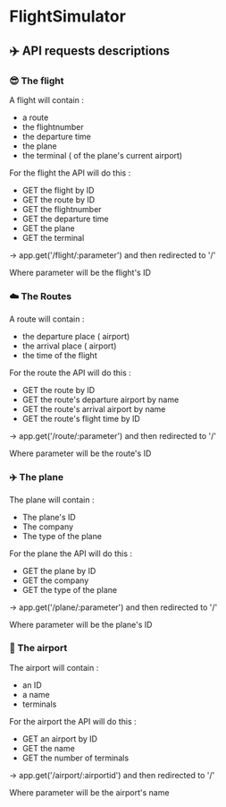 # FlightSimulator


## :airplane: API requests descriptions   

### :sunglasses: The flight

A flight will contain :

- a route
- the flightnumber
- the departure time
- the plane
- the terminal ( of the plane's current airport)  

For the flight the API will do this :

- GET the flight by ID
- GET the route by ID 
- GET the flightnumber 
- GET the departure time 
- GET the plane
- GET the terminal

-> app.get('/flight/:parameter') and then redirected to '/'

Where parameter will be the flight's ID

### :cloud: The Routes    

A route will contain :  


- the departure place ( airport)
- the arrival place ( airport)
- the time of the flight 

For the route the API will do this :

- GET the route by ID
- GET the route's departure airport by name
- GET the route's arrival airport by name
- GET the route's flight time by ID

-> app.get('/route/:parameter') and then redirected to '/'

Where parameter will be the route's ID

### :airplane: The plane

The plane will contain :

- The plane's ID
- The company
- The type of the plane

For the plane the API will do this :

- GET the plane by ID
- GET the company
- GET the type of the plane

-> app.get('/plane/:parameter') and then redirected to '/'

Where parameter will be the plane's ID


### :tokyo_tower: The airport

The airport will contain :

- an ID
- a name
- terminals

For the airport the API will do this :

- GET an airport by ID
- GET the name
- GET the number of terminals

-> app.get('/airport/:airportid') and then redirected to '/'

Where parameter will be the airport's name